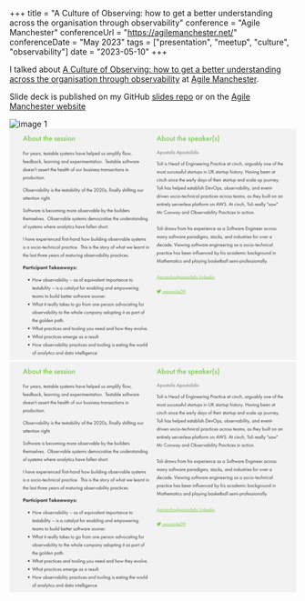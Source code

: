 +++
title =  "A Culture of Observing: how to get a better understanding across the organisation through observability"
conference = "Agile Manchester"
conferenceUrl = "https://agilemanchester.net/"
conferenceDate = "May 2023"
tags = ["presentation", "meetup", "culture", "observability"]
date = "2023-05-10"
+++

I talked about [A Culture of Observing: how to get a better understanding across the organisation through observability](https://agilemanchester.net/programme/how-get-better-understanding-across-org-through-observability) at [Agile Manchester](https://agilemanchester.net/).

Slide deck is published on my GitHub [slides repo](https://github.com/Apostolos-Daniel/slides/blob/main/2023-agile-manchester/how-to-get-better-understanding-across-the-org-through-observability.pdf) or on the [Agile Manchester website](https://agilemanchester.net/sites/default/files/resources/Apostolis%20Apostolidis%20-%20How%20to%20get%20better%20understanding%20across%20org%20through%20observability.pdf)

![image 1](../agile-manchester-talk-description-1.png)
![image 2](../../static/Agile%20Manchester%20talk%20description%202.png)
![image 3](../../static/Agile%20Manchester%20talk%20description%202.png)


